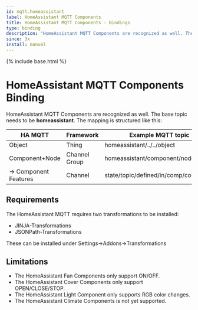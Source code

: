 ```yaml
---
id: mqtt.homeassistant
label: HomeAssistant MQTT Components
title: HomeAssistant MQTT Components - Bindings
type: binding
description: "HomeAssistant MQTT Components are recognized as well. The base topic needs to be **homeassistant**."
since: 3x
install: manual
---
```


<!-- Attention authors: Do not edit directly. Please add your changes to the appropriate source repository -->

{% include base.html %}

# HomeAssistant MQTT Components Binding

HomeAssistant MQTT Components are recognized as well. The base topic needs to be **homeassistant**. 
The mapping is structured like this:


| HA MQTT               | Framework     | Example MQTT topic                 |
|-----------------------|---------------|------------------------------------|
| Object                | Thing         | homeassistant/../../object         |
| Component+Node        | Channel Group | homeassistant/component/node/object|
| -> Component Features | Channel       | state/topic/defined/in/comp/config |

## Requirements

The HomeAssistant MQTT requires two transformations to be installed:

* JINJA-Transformations 
* JSONPath-Transformations

These can be installed under Settings->Addons->Transformations

## Limitations

* The HomeAssistant Fan Components only support ON/OFF.
* The HomeAssistant Cover Components only support OPEN/CLOSE/STOP.
* The HomeAssistant Light Component only supports RGB color changes.
* The HomeAssistant Climate Components is not yet supported.
